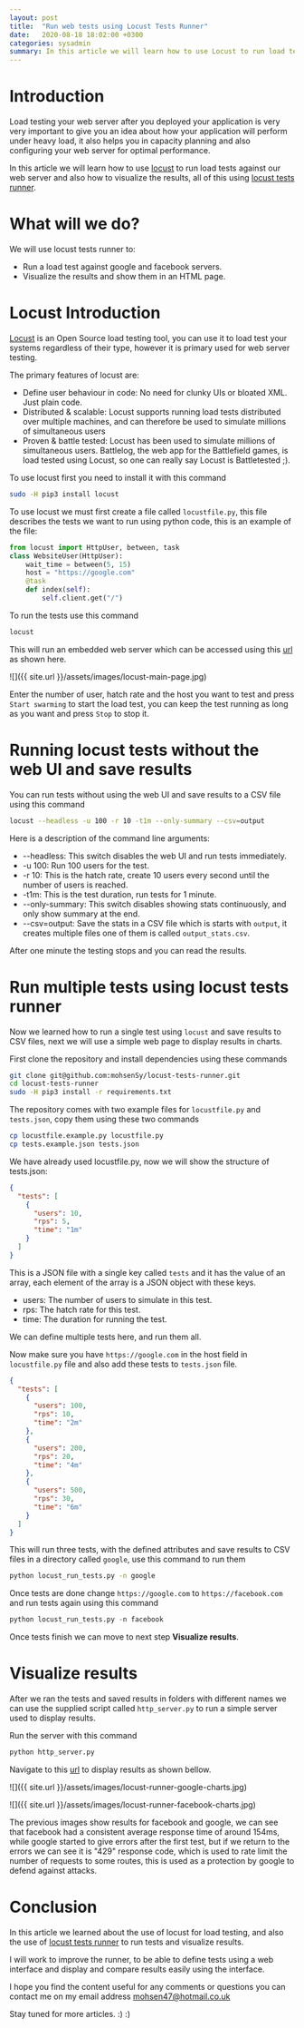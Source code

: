 ```yaml
---
layout: post
title:  "Run web tests using Locust Tests Runner"
date:   2020-08-18 18:02:00 +0300
categories: sysadmin
summary: In this article we will learn how to use Locust to run load tests against our web server and visualize results using a web interface.
---
```


# Introduction
Load testing your web server after you deployed your application is very
very important to give you an idea about how your application will perform
under heavy load, it also helps you in capacity planning and also configuring
your web server for optimal performance.

In this article we will learn how to use [locust](https://locust.io) to run
load tests against our web server and also how to visualize the results, all
of this using [locust tests runner](https://github.com/mohsenSy/locust-tests-runner).

# What will we do?

We will use locust tests runner to:
* Run a load test against google and facebook servers.
* Visualize the results and show them in an HTML page.

# Locust Introduction
[Locust](https://locust.io) is an Open Source load testing tool, you can use
it to load test your systems regardless of their type, however it is primary
used for web server testing.

The primary features of locust are:

* Define user behaviour in code: No need for clunky UIs or bloated XML. Just plain code.
* Distributed & scalable: Locust supports running load tests distributed over multiple machines, and can therefore be used to simulate millions of simultaneous users
* Proven & battle tested: Locust has been used to simulate millions of simultaneous users. Battlelog, the web app for the Battlefield games, is load tested using Locust, so one can really say Locust is Battletested ;).

To use locust first you need to install it with this command

```bash
sudo -H pip3 install locust
```

To use locust we must first create a file called `locustfile.py`, this file
describes the tests we want to run using python code, this is an example
of the file:

```python
from locust import HttpUser, between, task
class WebsiteUser(HttpUser):
    wait_time = between(5, 15)
    host = "https://google.com"
    @task
    def index(self):
        self.client.get("/")
```

To run the tests use this command

```bash
locust
```

This will run an embedded web server which can be accessed using this [url](http://127.0.0.1:8089) as shown here.

![]({{ site.url }}/assets/images/locust-main-page.jpg)

Enter the number of user, hatch rate and the host you want to test
and press `Start swarming` to start the load test, you can keep the
test running as long as you want and press `Stop` to stop it.

# Running locust tests without the web UI and save results

You can run tests without using the web UI and save results to a CSV file
using this command

```bash
locust --headless -u 100 -r 10 -t1m --only-summary --csv=output
```

Here is a description of the command line arguments:
* --headless: This switch disables the web UI and run tests immediately.
* -u 100: Run 100 users for the test.
* -r 10: This is the hatch rate, create 10 users every second until
  the number of users is reached.
* -t1m: This is the test duration, run tests for 1 minute.
* --only-summary: This switch disables showing stats continuously,
  and only show summary at the end.
* --csv=output: Save the stats in a CSV file which is starts with `output`,
  it creates multiple files one of them is called `output_stats.csv`.

After one minute the testing stops and you can read the results.

# Run multiple tests using locust tests runner
Now we learned how to run a single test using `locust` and save results
to CSV files, next we will use a simple web page to display results
in charts.

First clone the repository and install dependencies using these commands

```bash
git clone git@github.com:mohsenSy/locust-tests-runner.git
cd locust-tests-runner
sudo -H pip3 install -r requirements.txt
```

The repository comes with two example files for `locustfile.py`
and `tests.json`, copy them using these two commands

```bash
cp locustfile.example.py locustfile.py
cp tests.example.json tests.json
```

We have already used locustfile.py, now we will show the structure of
tests.json:

```json
{
  "tests": [
    {
      "users": 10,
      "rps": 5,
      "time": "1m"
    }
  ]
}
```

This is a JSON file with a single key called `tests` and it has the value
of an array, each element of the array is a JSON object with these keys.

* users: The number of users to simulate in this test.
* rps: The hatch rate for this test.
* time: The duration for running the test.

We can define multiple tests here, and run them all.

Now make sure you have `https://google.com` in the host field
in `locustfile.py` file and also add these tests to `tests.json` file.

```json
{
  "tests": [
    {
      "users": 100,
      "rps": 10,
      "time": "2m"
    },
    {
      "users": 200,
      "rps": 20,
      "time": "4m"
    },
    {
      "users": 500,
      "rps": 30,
      "time": "6m"
    }
  ]
}
```

This will run three tests, with the defined attributes and save results
to CSV files in a directory called `google`, use this command to run them

```bash
python locust_run_tests.py -n google
```

Once tests are done change `https://google.com` to `https://facebook.com`
and run tests again using this command

```python
python locust_run_tests.py -n facebook
```

Once tests finish we can move to next step **Visualize results**.

# Visualize results
After we ran the tests and saved results in folders with different names
we can use the supplied script called `http_server.py` to run a simple
server used to display results.

Run the server with this command

```bash
python http_server.py
```

Navigate to this [url](http://127.0.0.1:8000/web) to display results
as shown bellow.

![]({{ site.url }}/assets/images/locust-runner-google-charts.jpg)

![]({{ site.url }}/assets/images/locust-runner-facebook-charts.jpg)

The previous images show results for facebook and google, we can see
that facebook had a consistent average response time of around 154ms,
while google started to give errors after the first test, but if we return
to the errors we can see it is "429" response code, which is used to rate
limit the number of requests to some routes, this is used as a protection
by google to defend against attacks.

# Conclusion

In this article we learned about the use of locust for load testing, and
also the use of [locust tests runner](https://github.com/mohsenSy/locust-tests-runner) to run tests and visualize results.

I will work to improve the runner, to be able to define tests using
a web interface and display and compare results easily using the interface.

I hope you find the content useful for any comments or questions you can contact me on my email address
[mohsen47@hotmail.co.uk](mailto:mohsen47@hotmail.co.uk?subject=run-web-tests-using-locust-tests-runner)

Stay tuned for more articles. :) :)
